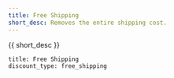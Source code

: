 ```yaml
---
title: Free Shipping
short_desc: Removes the entire shipping cost.
---
```


{{ short_desc }}

~~~
title: Free Shipping
discount_type: free_shipping
~~~